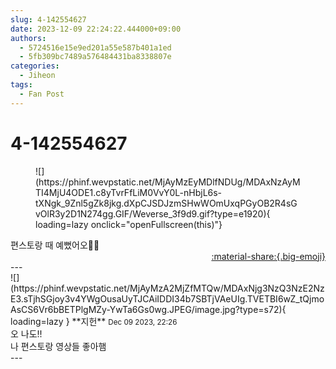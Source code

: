 ```yaml
---
slug: 4-142554627
date: 2023-12-09 22:24:22.444000+09:00
authors:
  - 5724516e15e9ed201a55e587b401a1ed
  - 5fb309bc7489a576484431ba8338807e
categories:
  - Jiheon
tags:
  - Fan Post
---
```


# 4-142554627

<div class="post-container" markdown="1">
<div class="content-container md-sidebar__scrollwrap" markdown="1">


<figure markdown="1">
![](https://phinf.wevpstatic.net/MjAyMzEyMDlfNDUg/MDAxNzAyMTI4MjU4ODE1.c8yTvrFfLiM0VvY0L-nHbjL6s-tXNgk_9Znl5gZk8jkg.dXpCJSDJzmSHwWOmUxqPGyOB2R4sGvOlR3y2D1N274gg.GIF/Weverse_3f9d9.gif?type=e1920){ loading=lazy onclick="openFullscreen(this)"}
</figure>
편스토랑 때 예뻤어오🩵🩵

</div>
</div>

<div style="text-align: right;" markdown="1">
<a href="https://weverse.io/fromis9/fanpost/4-142554627" style="text-align: right;">:material-share:{.big-emoji}</a>
</div>
---

<div class="comments-container md-sidebar__scrollwrap" markdown="1">
<div class="comment" markdown="1">
<div class='id-container' markdown="1">
![](https://phinf.wevpstatic.net/MjAyMzA2MjZfMTQw/MDAxNjg3NzQ3NzE2NzE3.sTjhSGjoy3v4YWgOusaUyTJCAiIDDI34b7SBTjVAeUIg.TVETBI6wZ_tQjmoAsCS6Vr6bBETPlgMZy-YwTa6Gs0wg.JPEG/image.jpg?type=s72){ loading=lazy }
**<span class="artist">지헌</span>** <small>Dec 09 2023, 22:26</small><br>
</div>
<div class='comment-body' markdown="1">
오 나도!! <br>나 편스토랑 영상들 좋아햄
</div>
</div>
</div>
---
